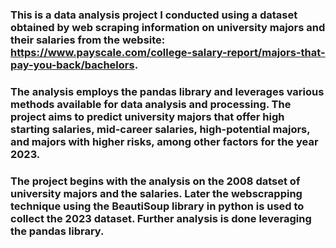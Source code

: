 ### This is a data analysis project I conducted using a dataset obtained by web scraping information on university majors and their salaries from the website: https://www.payscale.com/college-salary-report/majors-that-pay-you-back/bachelors.

### The analysis employs the pandas library and leverages various methods available for data analysis and processing. The project aims to predict university majors that offer high starting salaries, mid-career salaries, high-potential majors, and majors with higher risks, among other factors for the year 2023. 

### The project begins with the analysis on the 2008 datset of university majors and the salaries. Later the webscrapping technique using the BeautiSoup library in python is used to collect the 2023 dataset. Further analysis is done leveraging the pandas library.
